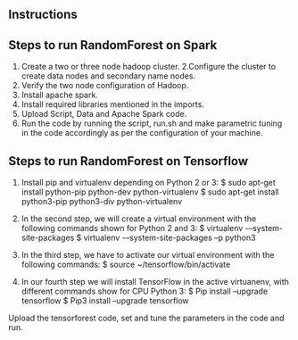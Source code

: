## Instructions

## Steps to run RandomForest on Spark

1. Create a two or three node hadoop cluster.
2.Configure the cluster to create data nodes and secondary name nodes.
3. Verify the two node configuration of Hadoop.
4. Install apache spark.
5. Install required libraries mentioned in the imports.
6. Upload Script, Data and Apache Spark code.
7. Run the code by running the script, run.sh and make parametric tuning in the code accordingly as per the configuration of your machine.

## Steps to run RandomForest on Tensorflow

1. Install pip and virtualenv depending on Python 2 or 3:
$ sudo apt-get install python-pip python-dev python-virtualenv
$ sudo apt-get install python3-pip python3-div python-virtualenv

2. In the second step, we will create a virtual environment with the following commands shown for Python 2 and 3:
$ virtualenv -–system-site-packages <Directory Name>
$ virtualenv -–system-site-packages –p python3 <Directory Name>
  
3. In the third step, we have to activate our virtual environment with the following commands:
$ source ~/tensorflow/bin/activate
  
4. In our fourth step we will install TensorFlow in the active virtuanenv, with different commands show for CPU Python 3:
$ Pip install –upgrade tensorflow
$ Pip3 install –upgrade tensorflow

Upload the tensorforest code, set and tune the parameters in the code and run.

